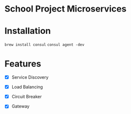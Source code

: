 # School Project Microservices

# Installation

`brew install consul`
`consul agent -dev`

# Features 

- [x] Service Discovery
- [x] Load Balancing
- [x] Circuit Breaker
- [x] Gateway


